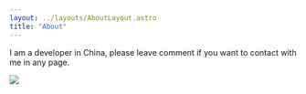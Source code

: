 ```yaml
---
layout: ../layouts/AboutLayout.astro
title: "About"
---
```


I am a developer in China, please leave comment if you want to contact with me in any page.

<div>
  <img src="https://images.unsplash.com/photo-1727642399674-0f1efda94bff?q=80&w=2670&auto=format&fit=crop&ixlib=rb-4.0.3&ixid=M3wxMjA3fDB8MHxwaG90by1wYWdlfHx8fGVufDB8fHx8fA%3D%3D" class="sm:w-1/2 mx-auto" >
</div>
